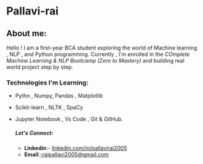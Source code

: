 # Pallavi-rai
## About me:
Hello ! I am a first-year BCA student exploring the world of Machine learning , NLP , and Python programming. Currently , I'm enrolled in the _COmplete Machine Learning & NLP Bootcamp (Zero to Mastery)_ and building real world project step by step.

### Technologies I'm Learning:
- Pythn , Numpy, Pandas , Matplotlib
- Scikit-learn , NLTK , SpaCy
- Jupyter Notebook , Vs Code , Git & GitHub.

  ##### Let's Connect:
  - **Linkedin**:- [linkedin.com/in/pallavirai2005](https://www.linkedin.com/in/pallavirai2005)
  - **Email**:-raipallavi2005@gmail.com
    

